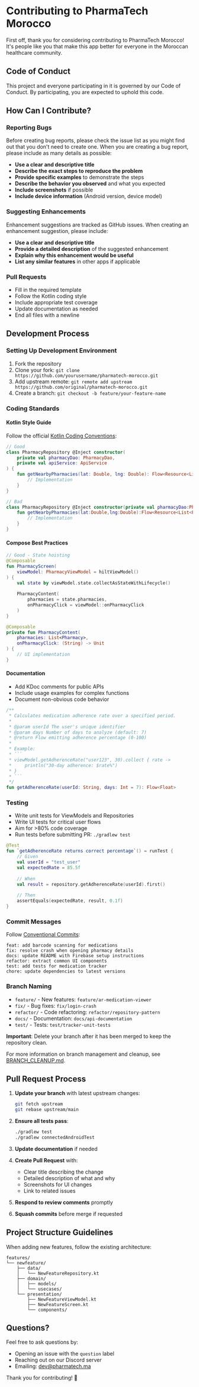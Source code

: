 # Contributing to PharmaTech Morocco

First off, thank you for considering contributing to PharmaTech Morocco! It's people like you that make this app better for everyone in the Moroccan healthcare community.

## Code of Conduct

This project and everyone participating in it is governed by our Code of Conduct. By participating, you are expected to uphold this code.

## How Can I Contribute?

### Reporting Bugs

Before creating bug reports, please check the issue list as you might find out that you don't need to create one. When you are creating a bug report, please include as many details as possible:

* **Use a clear and descriptive title**
* **Describe the exact steps to reproduce the problem**
* **Provide specific examples** to demonstrate the steps
* **Describe the behavior you observed** and what you expected
* **Include screenshots** if possible
* **Include device information** (Android version, device model)

### Suggesting Enhancements

Enhancement suggestions are tracked as GitHub issues. When creating an enhancement suggestion, please include:

* **Use a clear and descriptive title**
* **Provide a detailed description** of the suggested enhancement
* **Explain why this enhancement would be useful**
* **List any similar features** in other apps if applicable

### Pull Requests

* Fill in the required template
* Follow the Kotlin coding style
* Include appropriate test coverage
* Update documentation as needed
* End all files with a newline

## Development Process

### Setting Up Development Environment

1. Fork the repository
2. Clone your fork: `git clone https://github.com/yourusername/pharmatech-morocco.git`
3. Add upstream remote: `git remote add upstream https://github.com/original/pharmatech-morocco.git`
4. Create a branch: `git checkout -b feature/your-feature-name`

### Coding Standards

#### Kotlin Style Guide

Follow the official [Kotlin Coding Conventions](https://kotlinlang.org/docs/coding-conventions.html):

```kotlin
// Good
class PharmacyRepository @Inject constructor(
    private val pharmacyDao: PharmacyDao,
    private val apiService: ApiService
) {
    fun getNearbyPharmacies(lat: Double, lng: Double): Flow<Resource<List<Pharmacy>>> {
        // Implementation
    }
}

// Bad
class PharmacyRepository @Inject constructor(private val pharmacyDao:PharmacyDao,private val apiService:ApiService){
    fun getNearbyPharmacies(lat:Double,lng:Double):Flow<Resource<List<Pharmacy>>>{
        // Implementation
    }
}
```

#### Compose Best Practices

```kotlin
// Good - State hoisting
@Composable
fun PharmacyScreen(
    viewModel: PharmacyViewModel = hiltViewModel()
) {
    val state by viewModel.state.collectAsStateWithLifecycle()
    
    PharmacyContent(
        pharmacies = state.pharmacies,
        onPharmacyClick = viewModel::onPharmacyClick
    )
}

@Composable
private fun PharmacyContent(
    pharmacies: List<Pharmacy>,
    onPharmacyClick: (String) -> Unit
) {
    // UI implementation
}
```

#### Documentation

* Add KDoc comments for public APIs
* Include usage examples for complex functions
* Document non-obvious code behavior

```kotlin
/**
 * Calculates medication adherence rate over a specified period.
 *
 * @param userId The user's unique identifier
 * @param days Number of days to analyze (default: 7)
 * @return Flow emitting adherence percentage (0-100)
 *
 * Example:
 * ```
 * viewModel.getAdherenceRate("user123", 30).collect { rate ->
 *     println("30-day adherence: $rate%")
 * }
 * ```
 */
fun getAdherenceRate(userId: String, days: Int = 7): Flow<Float>
```

### Testing

* Write unit tests for ViewModels and Repositories
* Write UI tests for critical user flows
* Aim for >80% code coverage
* Run tests before submitting PR: `./gradlew test`

```kotlin
@Test
fun `getAdherenceRate returns correct percentage`() = runTest {
    // Given
    val userId = "test_user"
    val expectedRate = 85.5f
    
    // When
    val result = repository.getAdherenceRate(userId).first()
    
    // Then
    assertEquals(expectedRate, result, 0.1f)
}
```

### Commit Messages

Follow [Conventional Commits](https://www.conventionalcommits.org/):

```
feat: add barcode scanning for medications
fix: resolve crash when opening pharmacy details
docs: update README with Firebase setup instructions
refactor: extract common UI components
test: add tests for medication tracker
chore: update dependencies to latest versions
```

### Branch Naming

* `feature/` - New features: `feature/ar-medication-viewer`
* `fix/` - Bug fixes: `fix/login-crash`
* `refactor/` - Code refactoring: `refactor/repository-pattern`
* `docs/` - Documentation: `docs/api-documentation`
* `test/` - Tests: `test/tracker-unit-tests`

**Important**: Delete your branch after it has been merged to keep the repository clean.

For more information on branch management and cleanup, see [BRANCH_CLEANUP.md](BRANCH_CLEANUP.md).

## Pull Request Process

1. **Update your branch** with latest upstream changes:
   ```bash
   git fetch upstream
   git rebase upstream/main
   ```

2. **Ensure all tests pass**:
   ```bash
   ./gradlew test
   ./gradlew connectedAndroidTest
   ```

3. **Update documentation** if needed

4. **Create Pull Request** with:
   * Clear title describing the change
   * Detailed description of what and why
   * Screenshots for UI changes
   * Link to related issues

5. **Respond to review comments** promptly

6. **Squash commits** before merge if requested

## Project Structure Guidelines

When adding new features, follow the existing architecture:

```
features/
└── newfeature/
    ├── data/
    │   └── NewFeatureRepository.kt
    ├── domain/
    │   ├── models/
    │   └── usecases/
    └── presentation/
        ├── NewFeatureViewModel.kt
        ├── NewFeatureScreen.kt
        └── components/
```

## Questions?

Feel free to ask questions by:
* Opening an issue with the `question` label
* Reaching out on our Discord server
* Emailing: dev@pharmatech.ma

Thank you for contributing! 🙏

